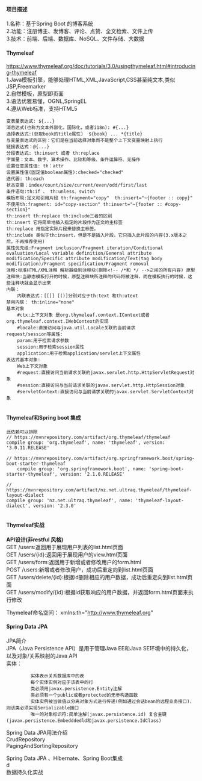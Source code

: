 #### 项目描述
1.名称：基于Spring Boot 的博客系统  
2.功能：注册博主、发博客、评论、点赞、全文检索、文件上传  
3.技术：前端、后端、数据库、NoSQL、文件存储、大数据  

#### Thymeleaf 
https://www.thymeleaf.org/doc/tutorials/3.0/usingthymeleaf.html#introducing-thymeleaf  
1.Java模板引擎，能够处理HTML,XML,JavaScript,CSS甚至纯文本,类似JSP,Freemarker  
2.自然模板，原型即页面  
3.语法优雅易懂，OGNL,SpringEL  
4.遵从Web标准，支持HTML5  
```
变表量表达式: ${...}
消息达式(也称为文本外部化，国际化，或者i18n): #{...}
选择表达式:(获取book的title属性)  ${book} ... *{title}
与变量表达式的区别：它们是在当前选择对象而不是整个上下文变量映射上执行
链接表达式：@{...}
分段表达式: th:insert 或者 th:replace
字面量：文本、数字、算术操作、比较和等级、条件运算符、无操作
设置任意属性值: th：attr
设置属性值(固定值boolean属性):checked="checked"
迭代器: th:each
状态变量：index/count/size/current/even/odd/first/last
条件语句:th:if 、 th:unless、switch
模板布局:定义和引用片段 th:fragment="copy"  th:insert="~{footer :: copy}"
不使用th:fragment: id="copy-section" th:insert="~{footer :: #copy-section}"
th:insert th:replace th:include三者的区别
th:insert 它将简单地插入指定的片段作为正文的主标签
th:replace 用指定实际片段来替换主标签。
th:include 类似于th:insert，但是不是插入片段，它只插入此片段的内容(3.x版本之后，不再推荐使用)
属性优先级:Fragment inclusion/Fragment iteration/Conditional evaluation/Local variable definition/General attribute modification/Specific attribute modification/Text(tag body modification)/Fragment specification/Fragment removal
注释:标准HTML/XML注释 解析器级别注释块(删除<!-- /*和 */ -->之间的所有内容) 原型注释块:当静态模板打开的时候，原型注释块所注释的代码将被注释，而在模板执行的时候，这些注释块就会显示出来
内联：
    内联表达式：[[]] [()]分别对应于th:text 和th:utext
禁用内联： th:inline="none"
基本对象
    #ctx:上下文对象 是org.thymeleaf.context.IContext或者org.thymeleaf.context.IWebContext的实现
    #locale:直接访问与java.util.Locale关联的当前请求
request/session等属性:
    param:用于检索请求参数
    session:用于检索session属性
    application:用于检索application/servlet上下文属性
表达式基本对象:
    Web上下文对象
    #request:直接访问当前请求关联的javax.servlet.http.HttpServletRequest对象
    #session:直接访问与当前请求关联的javax.servlet.http.HttpSession对象
    #servletContext:直接访问与当前请求关联的javax.servlet.ServletContext对象
    
```
#### Thymeleaf和Spring boot 集成
```
此依赖可以排除
// https://mvnrepository.com/artifact/org.thymeleaf/thymeleaf
compile group: 'org.thymeleaf', name: 'thymeleaf', version: '3.0.11.RELEASE'

// https://mvnrepository.com/artifact/org.springframework.boot/spring-boot-starter-thymeleaf
    compile group: 'org.springframework.boot', name: 'spring-boot-starter-thymeleaf', version: '2.1.0.RELEASE'

// https://mvnrepository.com/artifact/nz.net.ultraq.thymeleaf/thymeleaf-layout-dialect
compile group: 'nz.net.ultraq.thymeleaf', name: 'thymeleaf-layout-dialect', version: '2.3.0'


```
#### Thymeleaf实战
**API设计(非restful 风格)**  
GET /users:返回用于展现用户列表的list.html页面  
GET /users/{id}:返回用于展现用户的view.html页面  
GET /users/form:返回用于新增或者修改用户的form.html  
POST /users:新增或者修改用户，成功后重定向到list.html页面  
GET /users/delete/{id}:根据id删除相应的用户数据，成功后重定向到list.html页面  
GET /users/modify/{id}:根据id获取响应的用户数据，并返回form.html页面来执行修改    

Thymeleaf命名空间： xmlns:th="http://www.thymeleaf.org" 
#### Spring Data JPA 
JPA简介  
JPA（Java Persistence API）是用于管理Java EE和Java SE环境中的持久化，以及对象/关系映射的Java API  
实体：  
```
         实体表示关系数据库中的表     
         每个实体实例对应于该表中的行     
         类必须用javax.persistence.Entity注解  
         类必须有一个public或者protected的无参构造函数  
         实体实例被当做值以分离对象方式进行传递(例如通过会话bean的远程业务接口)，则该类必须实现Serializable接口
         唯一的对象标识符:简单注解(javax.persistence.id) 复合主键(javax.persistence.Embedddedld和javax.persistence.IdClass)
```
    
    
Spring Data JPA用法介绍  
CrudRepository  
PagingAndSortingRepository  

Spring Data JPA 、Hibernate、Spring Boot集成  
d  
数据持久化实战  